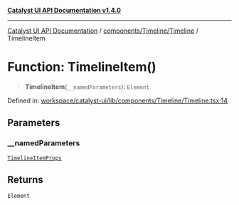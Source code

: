 [**Catalyst UI API Documentation v1.4.0**](../../../../README.md)

---

[Catalyst UI API Documentation](../../../../README.md) / [components/Timeline/Timeline](../README.md) / TimelineItem

# Function: TimelineItem()

> **TimelineItem**(`__namedParameters`): `Element`

Defined in: [workspace/catalyst-ui/lib/components/Timeline/Timeline.tsx:14](https://github.com/TheBranchDriftCatalyst/catalyst-ui/blob/main/lib/components/Timeline/Timeline.tsx#L14)

## Parameters

### \_\_namedParameters

[`TimelineItemProps`](../interfaces/TimelineItemProps.md)

## Returns

`Element`
